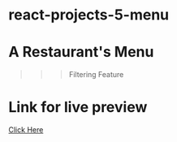 # react-projects-5-menu

# A Restaurant's Menu

>>> Filtering Feature

# Link for live preview

[Click Here](https://res-menu-setup.netlify.app/)

